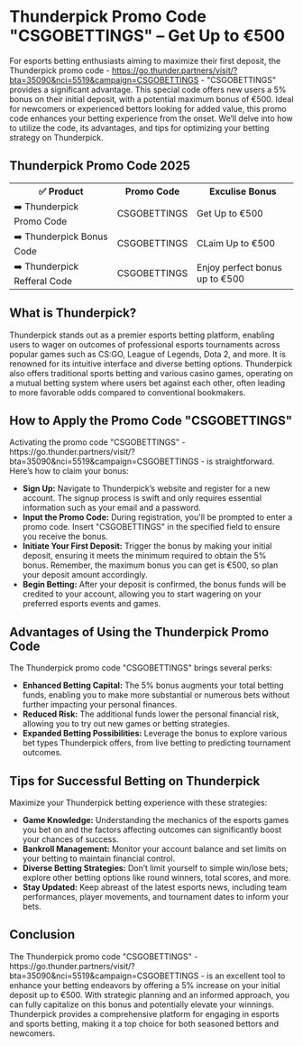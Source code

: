 <h1>Thunderpick Promo Code "CSGOBETTINGS" – Get Up to €500</h1>

For esports betting enthusiasts aiming to maximize their first deposit, the Thunderpick promo code - https://go.thunder.partners/visit/?bta=35090&nci=5519&campaign=CSGOBETTINGS - "CSGOBETTINGS" provides a significant advantage. This special code offers new users a 5% bonus on their initial deposit, with a potential maximum bonus of €500. Ideal for newcomers or experienced bettors looking for added value, this promo code enhances your betting experience from the onset. We’ll delve into how to utilize the code, its advantages, and tips for optimizing your betting strategy on Thunderpick.

<H2>Thunderpick Promo Code 2025</H2>
 <table>
  <tr>
    <th>✅ Product</th>
    <th>Promo Code</th>
    <th>Exculise Bonus</th>
  </tr>
  <tr>
    <td>➡️ Thunderpick Promo Code</td>
    <td>CSGOBETTINGS</td>
    <td>Get Up to €500</td>
  </tr>
  <tr>
   <td>➡️ Thunderpick Bonus Code</td>
    <td>CSGOBETTINGS</td>
    <td>CLaim Up to €500</td>
  </tr>
  <tr>
  <td>➡️ Thunderpick Refferal Code</td>
    <td>CSGOBETTINGS</td>
      <td>Enjoy perfect bonus up to €500</td>
  </tr>
</table>

<h2>What is Thunderpick?</h2>
Thunderpick stands out as a premier esports betting platform, enabling users to wager on outcomes of professional esports tournaments across popular games such as CS:GO, League of Legends, Dota 2, and more. It is renowned for its intuitive interface and diverse betting options. Thunderpick also offers traditional sports betting and various casino games, operating on a mutual betting system where users bet against each other, often leading to more favorable odds compared to conventional bookmakers.

<h2>How to Apply the Promo Code "CSGOBETTINGS"</h2>
Activating the promo code "CSGOBETTINGS" - https://go.thunder.partners/visit/?bta=35090&nci=5519&campaign=CSGOBETTINGS - is straightforward. Here’s how to claim your bonus:

- **Sign Up:** Navigate to Thunderpick’s website and register for a new account. The signup process is swift and only requires essential information such as your email and a password.
- **Input the Promo Code:** During registration, you'll be prompted to enter a promo code. Insert "CSGOBETTINGS" in the specified field to ensure you receive the bonus.
- **Initiate Your First Deposit:** Trigger the bonus by making your initial deposit, ensuring it meets the minimum required to obtain the 5% bonus. Remember, the maximum bonus you can get is €500, so plan your deposit amount accordingly.
- **Begin Betting:** After your deposit is confirmed, the bonus funds will be credited to your account, allowing you to start wagering on your preferred esports events and games.

<h2>Advantages of Using the Thunderpick Promo Code</h2>

The Thunderpick promo code "CSGOBETTINGS" brings several perks:

- **Enhanced Betting Capital:** The 5% bonus augments your total betting funds, enabling you to make more substantial or numerous bets without further impacting your personal finances.
- **Reduced Risk:** The additional funds lower the personal financial risk, allowing you to try out new games or betting strategies.
- **Expanded Betting Possibilities:** Leverage the bonus to explore various bet types Thunderpick offers, from live betting to predicting tournament outcomes.

<h2>Tips for Successful Betting on Thunderpick</h2>
Maximize your Thunderpick betting experience with these strategies:

- **Game Knowledge:** Understanding the mechanics of the esports games you bet on and the factors affecting outcomes can significantly boost your chances of success.
- **Bankroll Management:** Monitor your account balance and set limits on your betting to maintain financial control.
- **Diverse Betting Strategies:** Don’t limit yourself to simple win/lose bets; explore other betting options like round winners, total scores, and more.
- **Stay Updated:** Keep abreast of the latest esports news, including team performances, player movements, and tournament dates to inform your bets.


<h2>Conclusion</h2>
The Thunderpick promo code "CSGOBETTINGS" - https://go.thunder.partners/visit/?bta=35090&nci=5519&campaign=CSGOBETTINGS - is an excellent tool to enhance your betting endeavors by offering a 5% increase on your initial deposit up to €500. With strategic planning and an informed approach, you can fully capitalize on this bonus and potentially elevate your winnings. Thunderpick provides a comprehensive platform for engaging in esports and sports betting, making it a top choice for both seasoned bettors and newcomers.

